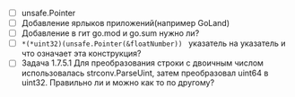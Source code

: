 - [ ] unsafe.Pointer
- [ ] Добавление ярлыков приложений(например GoLand)
- [ ] Добавление в гит go.mod и go.sum нужно ли?
- [ ] `*(*uint32)(unsafe.Pointer(&floatNumber)) ` указатель на указатель и что означает эта конструкция?
- [ ] Задача 1.7.5.1 Для преобразования строки с двоичным числом использовалась strconv.ParseUint, затем преобразовал uint64 в uint32. Правильно ли и можно как то по другому?